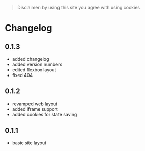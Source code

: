 > Disclaimer: by using this site you agree with using cookies

# Changelog

## 0.1.3

- added changelog
- added version numbers
- edited flexbox layout
- fixed 404

## 0.1.2

- revamped web layout
- added iframe support
- added cookies for state saving

## 0.1.1

- basic site layout
